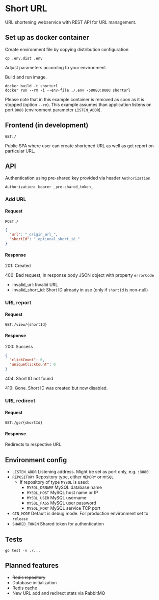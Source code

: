 Short URL
==

URL shortening webservice with REST API for URL management. 

## Set up as docker container

Create environment file by copying distribution configuration:

```shell
cp .env.dist .env
```
Adjust parameters according to your environment.

Build and run image.

```shell
docker build -t shorturl .
docker run --rm -i --env-file ./.env -p8080:8080 shorturl
```

Please note that in this example container is removed as soon as it is stopped (option `--rm`). 
This example assumes than application listens on port `8080` (environment parameter `LISTEN_ADDR`).

## Frontend (in development)

`GET:/`

Public SPA where user can create shortened URL as well as get report on particular URL.  

## API
Authentication using pre-shared key provided via header `Authorization`.

```text
Authorization: bearer _pre-shared_token_
```

### Add URL

#### Request

`POST:/`

```json
{
  "url": "_origin_url_",
  "shortId": "_optional_short_id_"
}
```

#### Response

201: Created

400: Bad request, in response body JSON object with property `errorCode`

- invalid_url: Invalid URL
- invalid_short_id: Short ID already in use (only if `shortId` is non-null)


### URL report

#### Request

`GET:/view/{shortId}`

#### Response

200: Success

```json
{
  "clickCount": 0,
  "uniqueClickCount": 0
}
```

404: Short ID not found

410: Gone. Short ID was created but now disabled.

### URL redirect

#### Request

`GET:/go/{shortId}`

#### Response

Redirects to respective URL

## Environment config

- `LISTEN_ADDR` Listening address. Might be set as port only, e.g. `:8080`
- `REPOSITORY` Repository type, either `MEMORY` or `MYSQL`
  - If repository of type `MYSQL` is used:
    - `MYSQL_DBNAME` MySQL database name
    - `MYSQL_HOST` MySQL host name or IP
    - `MYSQL_USER` MySQL username
    - `MYSQL_PASS` MySQL user password
    - `MYSQL_PORT` MySQL service TCP port
- `GIN_MODE` Default is debug mode. For production environment set to `release`
- `SHARED_TOKEN` Shared token for authentication

## Tests

```shell
go test -v ./...
```

## Planned features
- ~~Redis repository~~
- Database initialization
- Redis cache
- New URL add and redirect stats via RabbitMQ